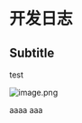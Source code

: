 # 开发日志

## Subtitle

test


![image.png](https://i.loli.net/2021/07/15/7y7y7777777777.png)

aaaa aaa


